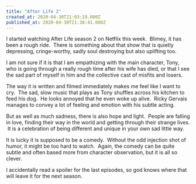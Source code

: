 ```yaml
---
title: "After Life 2"
created_at: 2020-04-30T21:03:19.000Z
published_at: 2020-04-30T21:38:41.000Z
---
```

I started watching After Life season 2 on Netflix this week.  Blimey, it has been a rough ride.  There is something about that show that is quietly depressing, cringe-worthy, sadly soul destroying but also uplifting too.

I am not sure if it is that I am empathizing with the main character, Tony, who is going through a really rough time after his wife has died, or that I see the sad part of myself in him and the collective cast of misfits and losers.

The way it is written and filmed immediately makes me feel like I want to cry.  The sad, slow music that plays as Tony shuffles across his kitchen to feed his dog.  He looks annoyed that he even woke up alive.  Ricky Gervais manages to convey a lot of feeling and emotion with his subtle acting.

But as well as much sadness, there is also hope and light.  People are falling in love, finding their way in the world and getting through their strange lives.  It is a celebration of being different and unique in your own sad little way.

It is lucky it is supposed to be a comedy.  Without the odd injection shot of humor, it might be too hard to watch.  Again, the comedy can be quite subtle and often based more from character observation, but it is all so clever.

I accidentally read a spoiler for the last episodes, so god knows where that will leave it for the next season.
